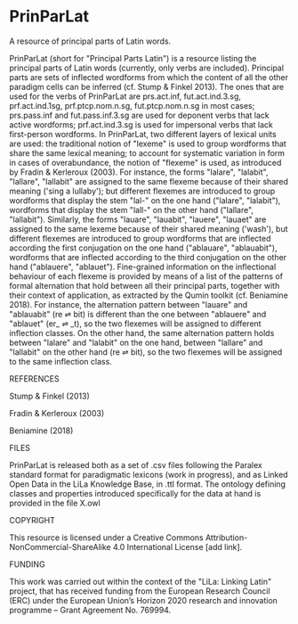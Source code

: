 # PrinParLat
A resource of principal parts of Latin words.

PrinParLat (short for "Principal Parts Latin") is a resource listing the principal parts of Latin words (currently, only verbs are included). 
Principal parts are sets of inflected wordforms from which the content of all the other paradigm cells can be inferred (cf. Stump & Finkel 2013). The ones that are used for the verbs of PrinParLat are prs.act.inf, fut.act.ind.3.sg, prf.act.ind.1sg, prf.ptcp.nom.n.sg, fut.ptcp.nom.n.sg in most cases; prs.pass.inf and fut.pass.inf.3.sg are used for deponent verbs that lack active wordforms; prf.act.ind.3.sg is used for impersonal verbs that lack first-person wordforms.
In PrinParLat, two different layers of lexical units are used: the traditional notion of "lexeme" is used to group wordforms that share the same lexical meaning; to account for systematic variation in form in cases of overabundance, the notion of "flexeme" is used, as introduced by Fradin & Kerleroux (2003). 
For instance, the forms "lalare", "lalabit", "lallare", "lallabit" are assigned to the same flexeme because of their shared meaning ('sing a lullaby'); but different flexemes are introduced to group wordforms that display the stem "lal-" on the one hand ("lalare", "lalabit"), wordforms that display the stem "lall-" on the other hand ("lallare", "lallabit").
Similarly, the forms "lauare", "lauabit", "lauere", "lauaet" are assigned to the same lexeme because of their shared meaning ('wash'), but different flexemes are introduced to group wordforms that are inflected according the first conjugation on the one hand ("ablauare", "ablauabit"), wordforms that are inflected according to the third conjugation on the other hand ("ablauere", "ablauet").
Fine-grained information on the inflectional behaviour of each flexeme is provided by means of a list of the patterns of formal alternation that hold between all their principal parts, together with their context of application, as extracted by the Qumin toolkit (cf. Beniamine 2018). 
For instance, the alternation pattern between "lauare" and "ablauabit" (re ⇌ bit) is different than the one between "ablauere" and "ablauet" (er_ ⇌ _t), so the two flexemes will be assigned to different inflection classes. On the other hand, the same alternation pattern holds between "lalare" and "lalabit" on the one hand, between "lallare" and "lallabit" on the other hand (re ⇌ bit), so the two flexemes will be assigned to the same inflection class.

REFERENCES

Stump & Finkel (2013)

Fradin & Kerleroux (2003)

Beniamine (2018)

FILES

PrinParLat is released both as a set of .csv files following the Paralex standard format for paradigmatic lexicons (work in progress), and as Linked Open Data in the LiLa Knowledge Base, in .ttl format.
The ontology defining classes and properties introduced specifically for the data at hand is provided in the file X.owl

COPYRIGHT

This resource is licensed under a Creative Commons Attribution-NonCommercial-ShareAlike 4.0 International License [add link].

FUNDING

This work was carried out within the context of the "LiLa: Linking Latin" project, that has received funding from the European Research Council (ERC) under the European Union’s Horizon 2020 research and innovation programme – Grant Agreement No. 769994.
